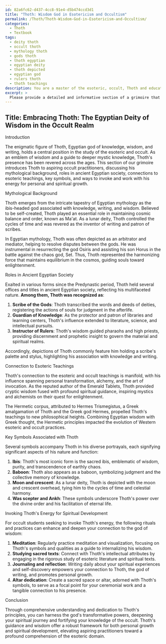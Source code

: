 ```yaml
---
id: 82a6fc62-d437-4cc8-91e4-d5b474ccd3d1
title: "Thoth: Wisdom God in Esotericism and Occultism"
permalink: /Thoth/Thoth-Wisdom-God-in-Esotericism-and-Occultism/
categories:
  - Thoth
  - Textbook
tags:
  - deity thoth
  - occult thoth
  - mythology thoth
  - gods thoth
  - thoth egyptian
  - egyptian deity
  - thoth depicted
  - egyptian god
  - rulers thoth
  - thoth teachings
description: You are a master of the esoteric, occult, Thoth and education, you have written many textbooks on the subject in ways that provide students with rich and deep understanding of the subject. You are being asked to write textbook-like sections on a topic and you do it with full context, explainability, and reliability in accuracy to the true facts of the topic at hand, in a textbook style that a student would easily be able to learn from, in a rich, engaging, and contextual way. Always include relevant context (such as formulas and history), related concepts, and in a way that someone can gain deep insights from.
excerpt: > 
  Please provide a detailed and informative section of a grimoire that focuses on introducing Thoth, the Egyptian god of knowledge, wisdom, and writing, to occult students. Include essential aspects such as Thoth's mythological background, his roles in ancient Egyptian society, his connection to the esoteric teachings, key symbols associated with Thoth, and how occult students may work with or invoke Thoth's energy to further their studies and spiritual development. Ensure that the text is easily comprehensible, informationally dense, and engaging to assist students in gaining deep insights and understanding of Thoth and his relevance within the occult domain.
---
```


## Title: Embracing Thoth: The Egyptian Deity of Wisdom in the Occult Realm

Introduction

The enigmatic figure of Thoth, Egyptian god of knowledge, wisdom, and writing, holds a central position in the study of the esoteric and occult. As an emblem of wisdom and a guide to deeper mystic knowledge, Thoth's presence has been revered across the ages. This section of our grimoire introduces Thoth to aspiring occult practitioners, discussing his mythological background, roles in ancient Egyptian society, connections to esoteric teachings, key symbols, and ways to invoke and work with his energy for personal and spiritual growth.

Mythological Background

Thoth emerges from the intricate tapestry of Egyptian mythology as the ibis-headed god associated with knowledge, writing, and wisdom. Believed to be self-created, Thoth played an essential role in maintaining cosmic balance and order, known as Ma'at. As a lunar deity, Thoth controlled the cycles of time and was revered as the inventor of writing and patron of scribes.

In Egyptian mythology, Thoth was often depicted as an arbitrator and mediator, helping to resolve disputes between the gods. He was instrumental in resurrecting the god Osiris and assisting his son Horus in the battle against the chaos god, Set. Thus, Thoth represented the harmonizing force that maintains equilibrium in the cosmos, guiding souls toward enlightenment.

Roles in Ancient Egyptian Society

Exalted in various forms since the Predynastic period, Thoth held several offices and titles in ancient Egyptian society, reflecting his multifaceted nature. **Among them, Thoth was recognized as**:

1. **Scribe of the Gods**: Thoth transcribed the words and deeds of deities, registering the actions of souls for judgment in the afterlife.
2. **Guardian of Knowledge**: As the protector and patron of libraries and learning centers, Thoth's influence extended to literature, science, and intellectual pursuits.
3. **Instructor of Rulers**: Thoth's wisdom guided pharaohs and high priests, providing discernment and prophetic insight to govern the material and spiritual realms.

Accordingly, depictions of Thoth commonly feature him holding a scribe's palette and stylus, highlighting his association with knowledge and writing.

Connection to Esoteric Teachings

Thoth's connection to the esoteric and occult teachings is manifold, with his influence spanning personal transformation, alchemy, and the art of invocation. As the reputed author of the Emerald Tablets, Thoth provided cryptic wisdom fused with profound spiritual guidance, inspiring mystics and alchemists on their quest for enlightenment.

The Hermetic corpus, attributed to Hermes Trismegistus, a Greek amalgamation of Thoth and the Greek god Hermes, propelled Thoth's teachings to new philosophical heights. Combining Egyptian wisdom with Greek thought, the Hermetic principles impacted the evolution of Western esoteric and occult practices.

Key Symbols Associated with Thoth

Several symbols accompany Thoth in his diverse portrayals, each signifying significant aspects of his nature and function:

1. **Ibis**: Thoth's most iconic form is the sacred ibis, emblematic of wisdom, purity, and transcendence of earthly chaos.
2. **Baboon**: Thoth also appears as a baboon, symbolizing judgment and the collective memory of knowledge.
3. **Moon and crescent**: As a lunar deity, Thoth is depicted with the moon and crescent overhead, tying him to the cycles of time and celestial harmony.
4. **Was scepter and Ankh**: These symbols underscore Thoth's power over the divine order and his facilitation of eternal life.

Invoking Thoth's Energy for Spiritual Development

For occult students seeking to invoke Thoth's energy, the following rituals and practices can enhance and deepen your connection to the god of wisdom:

1. **Meditation**: Regularly practice meditation and visualization, focusing on Thoth's symbols and qualities as a guide to internalizing his wisdom.
2. **Studying sacred texts**: Connect with Thoth's intellectual attributes by engaging in the rigorous study of esoteric literature and spiritual texts.
3. **Journaling and reflection**: Writing daily about your spiritual experiences and self-discovery empowers your connection to Thoth, the god of writing, and promotes personal growth.
4. **Altar dedication**: Create a sacred space or altar, adorned with Thoth's symbols, to serve as a focal point for your ceremonial work and a tangible connection to his presence.

Conclusion

Through comprehensive understanding and dedication to Thoth's principles, you can harness the god's transformative powers, deepening your spiritual journey and fortifying your knowledge of the occult. Thoth's guidance and wisdom offer a robust framework for both personal growth and spiritual development, elevating aspiring practitioners toward a profound comprehension of the esoteric domain.
